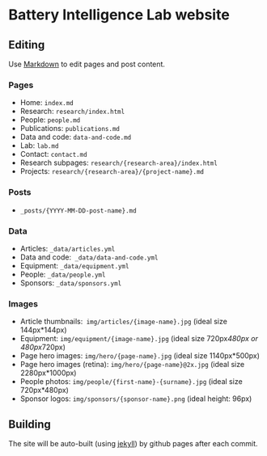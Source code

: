 # Battery Intelligence Lab website

## Editing

Use [Markdown](https://daringfireball.net/projects/markdown/) to edit pages and post content.

### Pages

- Home: `index.md`
- Research: `research/index.html`
- People: `people.md`
- Publications: `publications.md`
- Data and code: `data-and-code.md`
- Lab: `lab.md`
- Contact: `contact.md`
- Research subpages: `research/{research-area}/index.html`
- Projects: `research/{research-area}/{project-name}.md`

### Posts

- `_posts/{YYYY-MM-DD-post-name}.md`

### Data

- Articles: `_data/articles.yml`
- Data and code:` _data/data-and-code.yml`
- Equipment: `_data/equipment.yml`
- People: `_data/people.yml`
- Sponsors: `_data/sponsors.yml`

### Images

- Article thumbnails:` img/articles/{image-name}.jpg` (ideal size 144px*144px)
- Equipment: `img/equipment/{image-name}.jpg` (ideal size 720px*480px or 480px*720px)
- Page hero images: `img/hero/{page-name}.jpg` (ideal size 1140px*500px)
- Page hero images (retina): `img/hero/{page-name}@2x.jpg` (ideal size 2280px*1000px)
- People photos: `img/people/{first-name}-{surname}.jpg` (ideal size 720px*480px)
- Sponsor logos: `img/sponsors/{sponsor-name}.png` (ideal height: 96px)

## Building

The site will be auto-built (using [jekyll](https://jekyllrb.com/)) by github pages after each commit.

